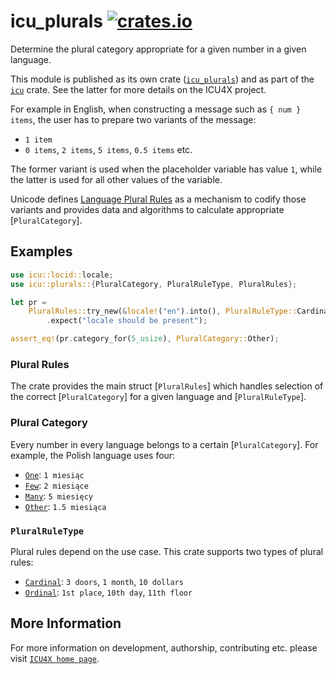 # icu_plurals [![crates.io](https://img.shields.io/crates/v/icu_plurals)](https://crates.io/crates/icu_plurals)

<!-- cargo-rdme start -->

Determine the plural category appropriate for a given number in a given language.

This module is published as its own crate ([`icu_plurals`](https://docs.rs/icu_plurals/latest/icu_plurals/))
and as part of the [`icu`](https://docs.rs/icu/latest/icu/) crate. See the latter for more details on the ICU4X project.

For example in English, when constructing a message
such as `{ num } items`, the user has to prepare
two variants of the message:

* `1 item`
* `0 items`, `2 items`, `5 items`, `0.5 items` etc.

The former variant is used when the placeholder variable has value `1`,
while the latter is used for all other values of the variable.

Unicode defines [Language Plural Rules] as a mechanism to codify those
variants and provides data and algorithms to calculate
appropriate [`PluralCategory`].

## Examples

```rust
use icu::locid::locale;
use icu::plurals::{PluralCategory, PluralRuleType, PluralRules};

let pr =
    PluralRules::try_new(&locale!("en").into(), PluralRuleType::Cardinal)
        .expect("locale should be present");

assert_eq!(pr.category_for(5_usize), PluralCategory::Other);
```

### Plural Rules

The crate provides the main struct [`PluralRules`] which handles selection
of the correct [`PluralCategory`] for a given language and [`PluralRuleType`].

### Plural Category

Every number in every language belongs to a certain [`PluralCategory`].
For example, the Polish language uses four:

* [`One`](PluralCategory::One): `1 miesiąc`
* [`Few`](PluralCategory::Few): `2 miesiące`
* [`Many`](PluralCategory::Many): `5 miesięcy`
* [`Other`](PluralCategory::Other): `1.5 miesiąca`

### `PluralRuleType`

Plural rules depend on the use case. This crate supports two types of plural rules:

* [`Cardinal`](PluralRuleType::Cardinal): `3 doors`, `1 month`, `10 dollars`
* [`Ordinal`](PluralRuleType::Ordinal): `1st place`, `10th day`, `11th floor`

[Language Plural Rules]: https://unicode.org/reports/tr35/tr35-numbers.html#Language_Plural_Rules

<!-- cargo-rdme end -->

## More Information

For more information on development, authorship, contributing etc. please visit [`ICU4X home page`](https://github.com/unicode-org/icu4x).

